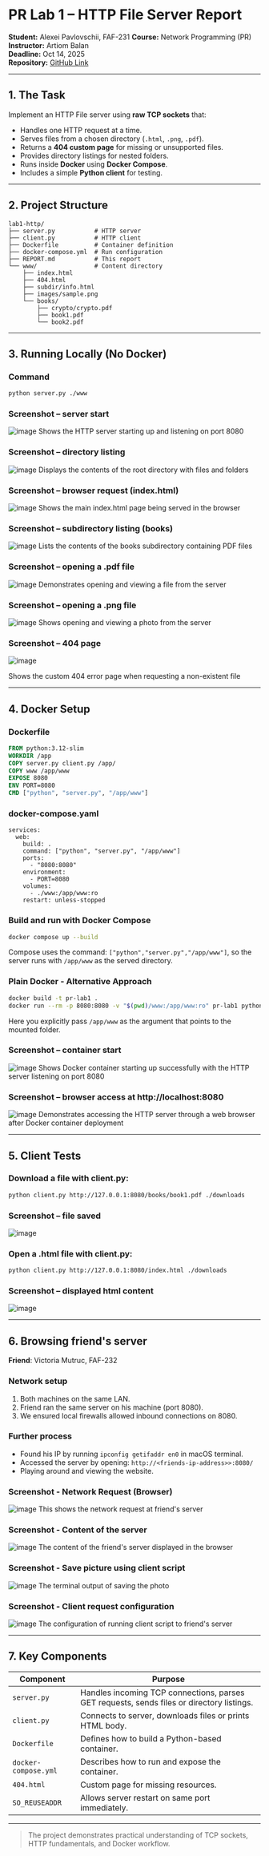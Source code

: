 # PR Lab 1 – HTTP File Server Report

**Student:** Alexei Pavlovschii, FAF-231
**Course:** Network Programming (PR)  
**Instructor:** Artiom Balan  
**Deadline:** Oct 14, 2025  
**Repository:** [GitHub Link](https://github.com/AlexDandy77/NP-FAF-Labs/)

---

## 1. The Task

Implement an HTTP File server using **raw TCP sockets** that:
- Handles one HTTP request at a time.
- Serves files from a chosen directory (`.html`, `.png`, `.pdf`).
- Returns a **404 custom page** for missing or unsupported files.
- Provides directory listings for nested folders.
- Runs inside **Docker** using **Docker Compose**.
- Includes a simple **Python client** for testing.

---

## 2. Project Structure

```
lab1-http/
├── server.py           # HTTP server
├── client.py           # HTTP client
├── Dockerfile          # Container definition
├── docker-compose.yml  # Run configuration
├── REPORT.md           # This report
└── www/                # Content directory
    ├── index.html
    ├── 404.html
    ├── subdir/info.html
    ├── images/sample.png
    └── books/
        ├── crypto/crypto.pdf
        ├── book1.pdf
        └── book2.pdf
```
---

## 3. Running Locally (No Docker)

### Command
```bash
python server.py ./www
```

### Screenshot – server start

![image](screenshots/server-start.png)
Shows the HTTP server starting up and listening on port 8080

### Screenshot – directory listing

![image](screenshots/listing.png)
Displays the contents of the root directory with files and folders

### Screenshot – browser request (index.html)

![image](screenshots/index.png)
Shows the main index.html page being served in the browser

### Screenshot – subdirectory listing (books)

![image](screenshots/books.png)
Lists the contents of the books subdirectory containing PDF files

### Screenshot – opening a .pdf file

![image](screenshots/open-file.png)
Demonstrates opening and viewing a file from the server

### Screenshot – opening a .png file

![image](screenshots/open-photo.png)
Shows opening and viewing a photo from the server

### Screenshot – 404 page

![image](screenshots/404.png)

Shows the custom 404 error page when requesting a non-existent file

---

## 4. Docker Setup

### Dockerfile
```dockerfile
FROM python:3.12-slim
WORKDIR /app
COPY server.py client.py /app/
COPY www /app/www
EXPOSE 8080
ENV PORT=8080
CMD ["python", "server.py", "/app/www"]
```

### docker-compose.yaml
```docker
services:
  web:
    build: .
    command: ["python", "server.py", "/app/www"]
    ports:
      - "8080:8080"
    environment:
      - PORT=8080
    volumes:
      - ./www:/app/www:ro
    restart: unless-stopped
```

### Build and run with Docker Compose
```bash
docker compose up --build
```
Compose uses the command: `["python","server.py","/app/www"]`, so the server runs with `/app/www` as the served directory.

### Plain Docker - Alternative Approach
```bash
docker build -t pr-lab1 .
docker run --rm -p 8080:8080 -v "$(pwd)/www:/app/www:ro" pr-lab1 python server.py /app/www
```
Here you explicitly pass `/app/www` as the argument that points to the mounted folder.

### Screenshot – container start

![image](screenshots/docker-run.png)
Shows Docker container starting up successfully with the HTTP server listening on port 8080

### Screenshot – browser access at http://localhost:8080

![image](screenshots/docker-browser.png)
Demonstrates accessing the HTTP server through a web browser after Docker container deployment

---

## 5. Client Tests

### Download a file with client.py:
```bash
python client.py http://127.0.0.1:8080/books/book1.pdf ./downloads
```

### Screenshot – file saved
![image](screenshots/client-save-file.png)

### Open a .html file with client.py: 
```bash
python client.py http://127.0.0.1:8080/index.html ./downloads
```
### Screenshot – displayed html content
![image](screenshots/open-html.png)

---

## 6. Browsing friend's server
**Friend**: Victoria Mutruc, FAF-232

### Network setup
1. Both machines on the same LAN. 
2. Friend ran the same server on his machine (port 8080). 
3. We ensured local firewalls allowed inbound connections on 8080.

### Further process
- Found his IP by running `ipconfig getifaddr en0` in macOS terminal.
- Accessed the server by opening: `http://<friends-ip-address>>:8080/`
- Playing around and viewing the website.

### Screenshot - Network Request (Browser)
![image](screenshots/friend-request-summary.png)
This shows the network request at friend's server

### Screenshot - Content of the server
![image](screenshots/friend-content.png)
The content of the friend's server displayed in the browser

### Screenshot - Save picture using client script
![image](screenshots/friend-client-save.png)
The terminal output of saving the photo

### Screenshot - Client request configuration
![image](screenshots/friend-request-configuration.png)
The configuration of running client script to friend's server

---

## 7. Key Components

| Component | Purpose |
|------------|----------|
| `server.py` | Handles incoming TCP connections, parses GET requests, sends files or directory listings. |
| `client.py` | Connects to server, downloads files or prints HTML body. |
| `Dockerfile` | Defines how to build a Python-based container. |
| `docker-compose.yml` | Describes how to run and expose the container. |
| `404.html` | Custom page for missing resources. |
| `SO_REUSEADDR` | Allows server restart on same port immediately. |
---
> The project demonstrates practical understanding of TCP sockets, HTTP fundamentals, and Docker workflow.
